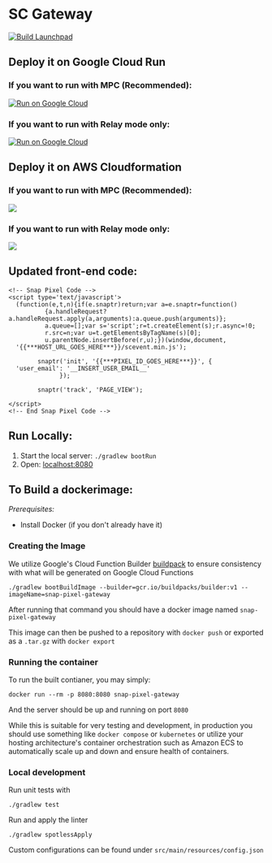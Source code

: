 # SC Gateway

[![Build Launchpad](https://github.com/Snapchat/launchpad/actions/workflows/ci-build.yml/badge.svg)](https://github.com/Snapchat/launchpad/actions/workflows/ci-build.yml)

## Deploy it on Google Cloud Run
### If you want to run with MPC (Recommended):
[![Run on Google Cloud](https://deploy.cloud.run/button.svg)](https://shell.cloud.google.com/?cloudshell_image=gcr.io/snap-launchpad-public/launchpad-cloud-shell/mpc:latest&show=terminal)
### If you want to run with Relay mode only:
[![Run on Google Cloud](https://deploy.cloud.run/button.svg)](https://shell.cloud.google.com/?cloudshell_image=gcr.io/snap-launchpad-public/launchpad-cloud-shell/relay:latest&show=terminal)

## Deploy it on AWS Cloudformation
### If you want to run with MPC (Recommended):
[![](https://s3.amazonaws.com/cloudformation-examples/cloudformation-launch-stack.png)](https://console.aws.amazon.com/cloudformation/home?#/stacks/create/template?stackName=snap-launchpad&templateURL=https://snap-launchpad-public.s3.amazonaws.com/cloudformation/templcate-mpc.yaml)
### If you want to run with Relay mode only:
[![](https://s3.amazonaws.com/cloudformation-examples/cloudformation-launch-stack.png)](https://console.aws.amazon.com/cloudformation/home?#/stacks/create/template?stackName=snap-launchpad&templateURL=https://snap-launchpad-public.s3.amazonaws.com/cloudformation/templcate-relay.yaml)

## Updated front-end code:

```
<!-- Snap Pixel Code -->
<script type='text/javascript'>
  (function(e,t,n){if(e.snaptr)return;var a=e.snaptr=function()
          {a.handleRequest?a.handleRequest.apply(a,arguments):a.queue.push(arguments)};
          a.queue=[];var s='script';r=t.createElement(s);r.async=!0;
          r.src=n;var u=t.getElementsByTagName(s)[0];
          u.parentNode.insertBefore(r,u);})(window,document,
  '{{***HOST_URL_GOES_HERE***}}/scevent.min.js');

        snaptr('init', '{{***PIXEL_ID_GOES_HERE***}}', {
  'user_email': '__INSERT_USER_EMAIL__'
              });

        snaptr('track', 'PAGE_VIEW');

</script>
<!-- End Snap Pixel Code -->
```

## Run Locally:
1. Start the local server: `./gradlew bootRun`
1. Open: [localhost:8080](http://localhost:8080)

## To Build a dockerimage:

*Prerequisites:*

* Install Docker (if you don't already have it)

### Creating the Image

We utilize Google's Cloud Function Builder [buildpack](https://github.com/GoogleCloudPlatform/buildpacks) to ensure consistency with what will be generated on Google Cloud Functions

```
./gradlew bootBuildImage --builder=gcr.io/buildpacks/builder:v1 --imageName=snap-pixel-gateway
```

After running that command you should have a docker image named `snap-pixel-gateway`

This image can then be pushed to a repository with `docker push` or exported as a `.tar.gz` with `docker export`

### Running the container 

To run the built contianer, you may simply:

```
docker run --rm -p 8080:8080 snap-pixel-gateway
```

And the server should be up and running on port `8080`

While this is suitable for very testing and development, in production you should use something like `docker compose` or `kubernetes` or utilize your hosting architecture's container orchestration such as Amazon ECS to automatically scale up and down and ensure health of containers.

### Local development

Run unit tests with
```
./gradlew test
```

Run and apply the linter
```
./gradlew spotlessApply
```

Custom configurations can be found under
`src/main/resources/config.json`
